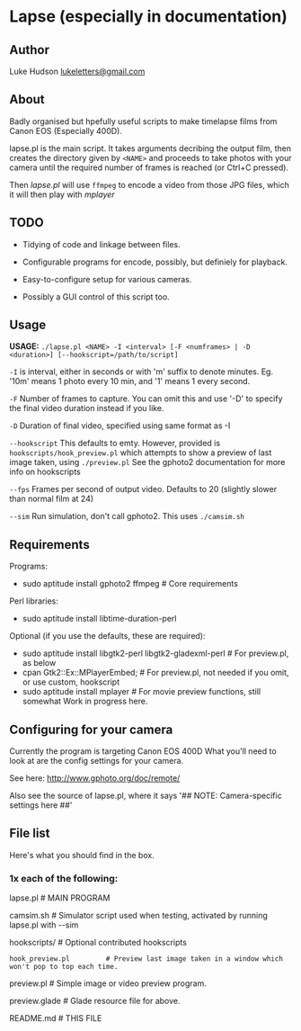 # Lapse (especially in documentation) #

## Author ##
Luke Hudson <lukeletters@gmail.com>

## About ##

Badly organised but hpefully useful scripts to make timelapse films from Canon EOS (Especially 400D).

lapse.pl is the main script.  It takes arguments decribing the output film,
then creates the directory given by `<NAME>` and proceeds to take photos with
your camera until the required number of frames is reached (or Ctrl+C pressed).

Then *lapse.pl* will use `ffmpeg` to encode a video from those JPG files, which it will then play with *mplayer*

## TODO ##

* Tidying of code and linkage between files.

* Configurable programs for encode, possibly, but definiely for playback.

* Easy-to-configure setup for various cameras.

* Possibly a GUI control of this script too.

## Usage ##

**USAGE:** `./lapse.pl <NAME> -I <interval> [-F <numframes> | -D <duration>] [--hookscript=/path/to/script]`

`-I` is interval, either in seconds or with 'm' suffix to denote minutes.
Eg.  '10m' means 1 photo every 10 min, and '1' means 1 every second.

`-F` Number of frames to capture.   You can omit this and use '-D' to specify the final video duration instead if you like.

`-D` Duration of final video, specified using same format as -I

`--hookscript`  This defaults to emty. However, provided is `hookscripts/hook_preview.pl` which attempts to show a preview of last image taken, using `./preview.pl`
See the gphoto2 documentation for more info on hookscripts

`--fps`  Frames per second of output video.  Defaults to 20 (slightly slower than normal film at 24)


`--sim` Run simulation, don't call gphoto2.  This uses `./camsim.sh`



## Requirements ##

Programs:
 * sudo aptitude install gphoto2 ffmpeg # Core requirements

Perl libraries:
 * sudo aptitude install libtime-duration-perl 

Optional (if you use the defaults, these are required):
 * sudo aptitude install libgtk2-perl libgtk2-gladexml-perl # For preview.pl, as below
 * cpan Gtk2::Ex::MPlayerEmbed; # For preview.pl, not needed if you omit, or use custom, hookscript
 * sudo aptitude install mplayer # For movie preview functions, still somewhat Work in progress here.


## Configuring for your camera ##

Currently the program is targeting Canon EOS 400D
What you'll need to look at are the config settings for your camera.

See here: http://www.gphoto.org/doc/remote/

Also see the source of lapse.pl, where it says '## NOTE: Camera-specific settings here ##'


## File list ##

Here's what you should find in the box.

### 1x each of the following: ###

lapse.pl				# MAIN PROGRAM

camsim.sh				# Simulator script used when testing, activated by running lapse.pl with --sim

hookscripts/			# Optional contributed hookscripts

	hook_preview.pl			# Preview last image taken in a window which won't pop to top each time.

preview.pl				# Simple image or video preview program.

preview.glade			# Glade resource file for above.

README.md				# THIS FILE
